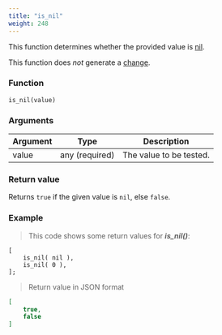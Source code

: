 ```yaml
---
title: "is_nil"
weight: 248
---
```


This function determines whether the provided value is [nil](../../../data-types/nil).

This function does *not* generate a [change](../../../overview/changes).

### Function

`is_nil(value)`

### Arguments

Argument | Type | Description
-------- | ---- | -----------
value | any (required) | The value to be tested.

### Return value

Returns `true` if the given value is `nil`, else `false`.

### Example

> This code shows some return values for ***is_nil()***:

```thingsdb,json_response
[
    is_nil( nil ),
    is_nil( 0 ),
];
```

> Return value in JSON format

```json
[
    true,
    false
]
```
